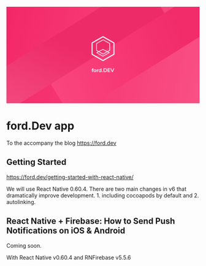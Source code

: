 ![Github Repo Image](https://github.com/helenaford/ford-dev-assets/blob/master/github.jpg)


# ford.Dev app
To the accompany the blog https://ford.dev

## Getting Started
https://ford.dev/getting-started-with-react-native/

We will use React Native 0.60.4. 
There are two main changes in v6 that dramatically improve development. 1. including cocoapods by default and 2. autolinking. 

## React Native + Firebase: How to Send Push Notifications on iOS & Android
Coming soon.

With React Native v0.60.4 and RNFirebase v5.5.6
